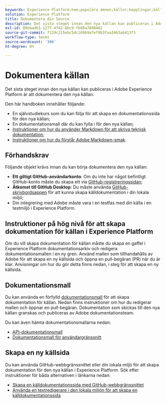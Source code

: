 ```yaml
---
keywords: Experience Platform;hem;populära ämnen;källor;kopplingar;källkopplingar;källor sdk;sdk;SDK
solution: Experience Platform
title: Dokumentera din Source
description: Det sista steget innan den nya källan kan publiceras i Adobe Experience Platform är att dokumentera den nya källan.
exl-id: 80daadb1-127f-4f42-8bc9-fb89a7898462
source-git-commit: f129c215ebc5dc169b9a7ef9b3faa3463ab413f3
workflow-type: tm+mt
source-wordcount: '396'
ht-degree: 0%

---
```


# Dokumentera källan

Det sista steget innan den nya källan kan publiceras i Adobe Experience Platform är att dokumentera den nya källan.

Den här handboken innehåller följande:

* En självstudiekurs som du kan följa för att skapa en dokumentationssida för den nya källan;
* En dokumentationsmall där du kan fylla i för den nya källan;
* [Instruktioner om hur du använder Markdown för att skriva teknisk dokumentation](https://experienceleague.adobe.com/docs/contributor/contributor-guide/writing-essentials/markdown.html);
* [Instruktioner om hur du förstår Adobe Markdown-smak](https://experienceleague.adobe.com/docs/contributor/contributor-guide/writing-essentials/markdown.html#custom-markdown-extensions).

## Förhandskrav

Följande objekt krävs innan du kan börja dokumentera den nya källan:

* **Ett giltigt GitHub-användarkonto**: Om du inte har något befintligt GitHub-konto måste du skapa ett via [GitHub-registreringssidan](https://github.com/);
* **Åtkomst till GitHub Desktop**: Du måste använda [GitHub-skrivbordsappen](https://desktop.github.com/) för att kunna skapa källdokumentation i din lokala miljö;
* Din integrering med Adobe måste vara i en testfas med din källa i en testmiljö i Experience Platform.

## Instruktioner på hög nivå för att skapa dokumentation för källan i Experience Platform

Om du vill skapa dokumentation för källan måste du skapa en gaffel i Experience Platform dokumentationsarkiv och redigera dokumentationsmallen i en ny gren. Använd mallen som tillhandahålls av Adobe för att skapa en ny källsida och öppna en pull-begäran (PR) när du är klar. Anvisningar om hur du gör detta finns nedan, i steg för att skapa en ny källsida.

## Dokumentationsmall

Du kan använda en förfylld [dokumentationsmall](./template.md) för att skapa dokumentation för källan. Nedan finns instruktioner om hur du redigerar mallen och öppnar en pull-begäran. Dokumentation som skickas till den nya källan granskas och publiceras av Adobe dokumentationsteam.

Du kan även hämta dokumentationsmallarna nedan:

* [API-dokumentationsmall](../assets/api-template.zip)
* [Dokumentationsmall för användargränssnitt](../assets/ui-template.zip)

## Skapa en ny källsida

Du kan använda GitHub-webbgränssnittet eller din lokala miljö för att skapa dokumentation för den nya källan i Experience Platform. Sök efter instruktioner för båda alternativen i länkarna nedan:

* [Skapa en källdokumentationssida med GitHub-webbgränssnittet](./github.md)
* [Använda en textredigerare i den lokala miljön för att skapa en källdokumentationssida](./text-editor.md)
